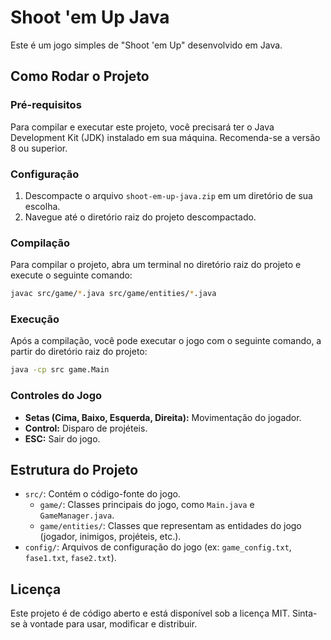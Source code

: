 # Shoot 'em Up Java

Este é um jogo simples de "Shoot 'em Up" desenvolvido em Java.

## Como Rodar o Projeto

### Pré-requisitos

Para compilar e executar este projeto, você precisará ter o Java Development Kit (JDK) instalado em sua máquina. Recomenda-se a versão 8 ou superior.

### Configuração

1. Descompacte o arquivo `shoot-em-up-java.zip` em um diretório de sua escolha.
2. Navegue até o diretório raiz do projeto descompactado.

### Compilação

Para compilar o projeto, abra um terminal no diretório raiz do projeto e execute o seguinte comando:

```bash
javac src/game/*.java src/game/entities/*.java
```

### Execução

Após a compilação, você pode executar o jogo com o seguinte comando, a partir do diretório raiz do projeto:

```bash
java -cp src game.Main
```

### Controles do Jogo

*   **Setas (Cima, Baixo, Esquerda, Direita):** Movimentação do jogador.
*   **Control:** Disparo de projéteis.
*   **ESC:** Sair do jogo.

## Estrutura do Projeto

*   `src/`: Contém o código-fonte do jogo.
    *   `game/`: Classes principais do jogo, como `Main.java` e `GameManager.java`.
    *   `game/entities/`: Classes que representam as entidades do jogo (jogador, inimigos, projéteis, etc.).
*   `config/`: Arquivos de configuração do jogo (ex: `game_config.txt`, `fase1.txt`, `fase2.txt`).

## Licença

Este projeto é de código aberto e está disponível sob a licença MIT. Sinta-se à vontade para usar, modificar e distribuir.

